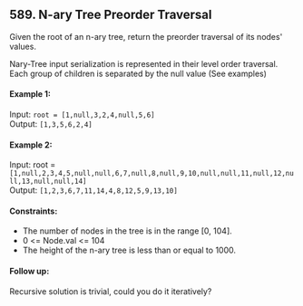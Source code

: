 ## 589. N-ary Tree Preorder Traversal

Given the root of an n-ary tree, return the preorder traversal of its nodes' values.

Nary-Tree input serialization is represented in their level order traversal. Each group of children is separated by the
null value (See examples)

#### Example 1:

Input: `root = [1,null,3,2,4,null,5,6]`<br>
Output: `[1,3,5,6,2,4]`<br>

#### Example 2:

Input: root = `[1,null,2,3,4,5,null,null,6,7,null,8,null,9,10,null,null,11,null,12,null,13,null,null,14]`<br>
Output: `[1,2,3,6,7,11,14,4,8,12,5,9,13,10]`<br>

#### Constraints:

* The number of nodes in the tree is in the range [0, 104].
* 0 <= Node.val <= 104
* The height of the n-ary tree is less than or equal to 1000.

#### Follow up:

Recursive solution is trivial, could you do it iteratively?
